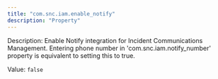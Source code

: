 ```yaml
---
title: "com.snc.iam.enable_notify"
description: "Property"
---
```


Description: Enable Notify integration for Incident Communications Management. Entering phone number in 'com.snc.iam.notify_number' property is equivalent to setting this to true.

Value: `false`